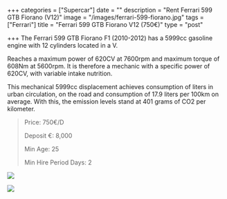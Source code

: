 +++
categories = ["Supercar"]
date = ""
description = "Rent Ferrari 599 GTB Fiorano (V12)"
image = "/images/ferrari-599-fiorano.jpg"
tags = ["Ferrari"]
title = "Ferrari 599 GTB Fiorano V12 (750€)"
type = "post"

+++
The Ferrari 599 GTB Fiorano F1 (2010-2012) has a 5999cc gasoline engine with 12 cylinders located in a V.

Reaches a maximum power of 620CV at 7600rpm and maximum torque of 608Nm at 5600rpm. It is therefore a mechanic with a specific power of 620CV, with variable intake nutrition.

This mechanical 5999cc displacement achieves consumption of liters in urban circulation, on the road and consumption of 17.9 liters per 100km on average. With this, the emission levels stand at 401 grams of CO2 per kilometer.

> Price: 750€/D
>
> Deposit €: 8,000
>
> Min Age: 25
>
> Min Hire Period Days: 2

![](/images/ferrari-599-gtb-fiorano.jpg)

[![](/images/boton.png)](https://supercarmarbella.com/contact/ "Book")